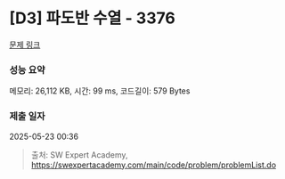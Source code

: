 # [D3] 파도반 수열 - 3376 

[문제 링크](https://swexpertacademy.com/main/code/problem/problemDetail.do?contestProbId=AWD3Y27q3QIDFAUZ) 

### 성능 요약

메모리: 26,112 KB, 시간: 99 ms, 코드길이: 579 Bytes

### 제출 일자

2025-05-23 00:36



> 출처: SW Expert Academy, https://swexpertacademy.com/main/code/problem/problemList.do